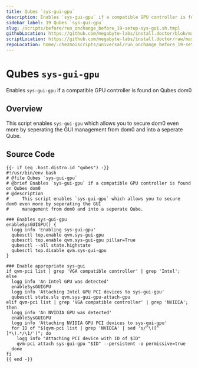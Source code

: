 ```yaml
---
title: Qubes `sys-gui-gpu`
description: Enables `sys-gui-gpu` if a compatible GPU controller is found on Qubes dom0
sidebar_label: 19 Qubes `sys-gui-gpu`
slug: /scripts/before/run_onchange_before_19-setup-sys-gui.sh.tmpl
githubLocation: https://github.com/megabyte-labs/install.doctor/blob/master/home/.chezmoiscripts/universal/run_onchange_before_19-setup-sys-gui.sh.tmpl
scriptLocation: https://github.com/megabyte-labs/install.doctor/raw/master/home/.chezmoiscripts/universal/run_onchange_before_19-setup-sys-gui.sh.tmpl
repoLocation: home/.chezmoiscripts/universal/run_onchange_before_19-setup-sys-gui.sh.tmpl
---
```

# Qubes `sys-gui-gpu`

Enables `sys-gui-gpu` if a compatible GPU controller is found on Qubes dom0

## Overview

This script enables `sys-gui-gpu` which allows you to secure dom0 even more by seperating the GUI
management from dom0 and into a seperate Qube.



## Source Code

```
{{- if (eq .host.distro.id "qubes") -}}
#!/usr/bin/env bash
# @file Qubes `sys-gui-gpu`
# @brief Enables `sys-gui-gpu` if a compatible GPU controller is found on Qubes dom0
# @description
#     This script enables `sys-gui-gpu` which allows you to secure dom0 even more by seperating the GUI
#     management from dom0 and into a seperate Qube.

### Enables sys-gui-gpu
enableSysGUIGPU() {
  logg info 'Enabling sys-gui-gpu'
  qubesctl top.enable qvm.sys-gui-gpu
  qubesctl top.enable qvm.sys-gui-gpu pillar=True
  qubesctl --all state.highstate
  qubesctl top.disable qvm.sys-gui-gpu
}

### Enable appropriate sys-gui
if qvm-pci list | grep 'VGA compatible controller' | grep 'Intel'; else
  logg info 'An Intel GPU was detected'
  enableSysGUIGPU
  logg info 'Attaching Intel GPU PCI devices to sys-gui-gpu'
  qubesctl state.sls qvm.sys-gui-gpu-attach-gpu
elif qvm-pci list | grep 'VGA compatible controller' | grep 'NVIDIA'; then
  logg info 'An NVIDIA GPU was detected'
  enableSysGUIGPU
  logg info 'Attaching NVIDIA GPU PCI devices to sys-gui-gpu'
  for ID of "$(qvm-pci list | grep 'NVIDIA' | sed 's/^\([^ ]*\).*/\1/')"; do
    logg info "Attaching PCI device with ID of $ID"
    qvm-pci attach sys-gui-gpu "$ID" --persistent -o permissive=true
  done
fi
{{ end -}}
```
